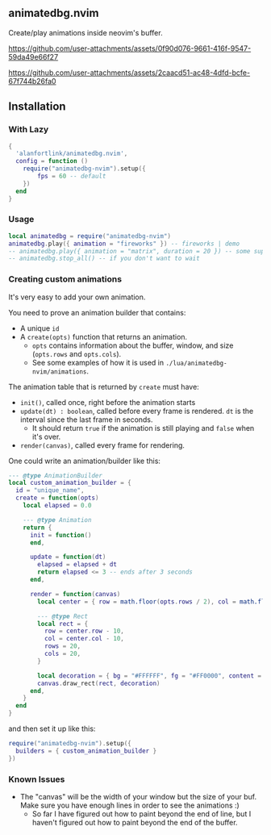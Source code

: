 ## animatedbg.nvim

Create/play animations inside neovim's buffer.




https://github.com/user-attachments/assets/0f90d076-9661-416f-9547-59da49e66f27





https://github.com/user-attachments/assets/2caacd51-ac48-4dfd-bcfe-67f744b26fa0




## Installation

### With Lazy

```lua
{
  'alanfortlink/animatedbg.nvim',
  config = function ()
    require("animatedbg-nvim").setup({
        fps = 60 -- default
    })
  end
}
```

### Usage

```lua
local animatedbg = require("animatedbg-nvim")
animatedbg.play({ animation = "fireworks" }) -- fireworks | demo
-- animatedbg.play({ animation = "matrix", duration = 20 }) -- some support duration
-- animatedbg.stop_all() -- if you don't want to wait
```

### Creating custom animations

It's very easy to add your own animation.

You need to prove an animation builder that contains:
- A unique `id`
- A `create(opts)` function that returns an animation.
  - `opts` contains information about the buffer, window, and size (`opts.rows` and `opts.cols`).
  - See some examples of how it is used in `./lua/animatedbg-nvim/animations`.

The animation table that is returned by `create` must have:
- `init()`, called once, right before the animation starts
- `update(dt) : boolean`, called before every frame is rendered. `dt` is the interval since the last frame in seconds.
  - It should return `true` if the animation is still playing and `false` when it's over.
- `render(canvas)`, called every frame for rendering.

One could write an animation/builder like this:

```lua
--- @type AnimationBuilder
local custom_animation_builder = {
  id = "unique_name",
  create = function(opts)
    local elapsed = 0.0

    --- @type Animation
    return {
      init = function()
      end,

      update = function(dt)
        elapsed = elapsed + dt
        return elapsed <= 3 -- ends after 3 seconds
      end,

      render = function(canvas)
        local center = { row = math.floor(opts.rows / 2), col = math.floor(opts.cols / 2) }

        --- @type Rect
        local rect = {
          row = center.row - 10,
          col = center.col - 10,
          rows = 20,
          cols = 20,
        }

        local decoration = { bg = "#FFFFFF", fg = "#FF0000", content = 'X' }
        canvas.draw_rect(rect, decoration)
      end,
    }
  end
}

```

and then set it up like this:

```lua
require("animatedbg-nvim").setup({
  builders = { custom_animation_builder }
})
```

### Known Issues

- The "canvas" will be the width of your window but the size of your buf. Make sure you have enough lines in order to see the animations :)
  - So far I have figured out how to paint beyond the end of line, but I haven't figured out how to paint beyond the end of the buffer.

